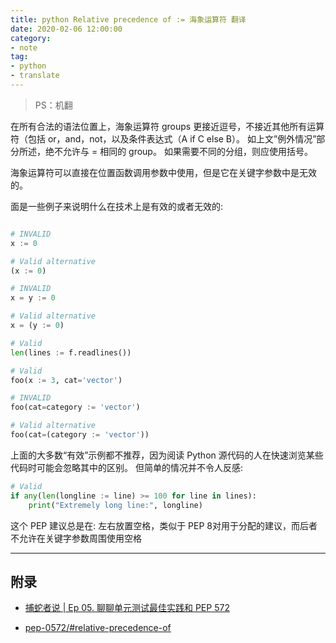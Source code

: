```yaml
---
title: python Relative precedence of := 海象运算符 翻译
date: 2020-02-06 12:00:00
category:
- note
tag:
- python
- translate
---
```


> PS：机翻

在所有合法的语法位置上，海象运算符 groups 更接近逗号，不接近其他所有运算符（包括 or，and，not，以及条件表达式（A if C else B）。 如上文”例外情况”部分所述，绝不允许与 = 相同的 group。 如果需要不同的分组，则应使用括号。

海象运算符可以直接在位置函数调用参数中使用，但是它在关键字参数中是无效的。

面是一些例子来说明什么在技术上是有效的或者无效的:

``` python

# INVALID
x := 0

# Valid alternative
(x := 0)

# INVALID
x = y := 0

# Valid alternative
x = (y := 0)

# Valid
len(lines := f.readlines())

# Valid
foo(x := 3, cat='vector')

# INVALID
foo(cat=category := 'vector')

# Valid alternative
foo(cat=(category := 'vector'))

```

上面的大多数“有效”示例都不推荐，因为阅读 Python 源代码的人在快速浏览某些代码时可能会忽略其中的区别。 但简单的情况并不令人反感:

``` python
# Valid
if any(len(longline := line) >= 100 for line in lines):
    print("Extremely long line:", longline)
```

这个 PEP 建议总是在: 左右放置空格，类似于 PEP 8对用于分配的建议，而后者不允许在关键字参数周围使用空格

---

## 附录

- [捕蛇者说 | Ep 05. 聊聊单元测试最佳实践和 PEP 572](https://www.pythonhunter.org/episodes/5)

- [pep-0572/#relative-precedence-of](https://www.python.org/dev/peps/pep-0572/#relative-precedence-of)
